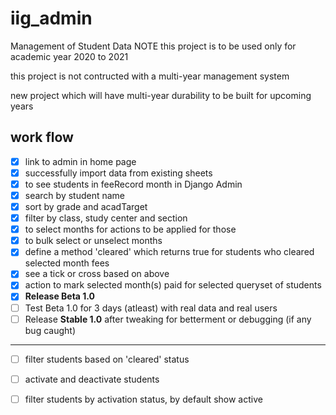 # iig_admin
Management of Student Data
NOTE this project is to be used only for academic year 2020 to 2021

this project is not contructed with a multi-year management system

new project which will have  multi-year durability to be built for upcoming years


## work flow 

- [x] link to admin in home page
- [x] successfully import data from existing sheets
- [x] to see students in feeRecord month in Django Admin
- [x] search by student name 
- [x] sort by grade and acadTarget
- [x] filter by class, study center and section 
- [x] to select months for actions to be applied for those
- [x] to bulk select or unselect months
- [x] define a method 'cleared' which returns true for students who cleared selected month fees
- [x] see a tick or cross based on above 
- [x] action to mark selected month(s) paid for selected queryset of students
- [x] **Release Beta 1.0**
- [ ] Test Beta 1.0  for 3 days (atleast)  with real data and real users
- [ ] Release **Stable 1.0**  after tweaking for betterment or debugging (if any bug caught)

---

- [ ] filter students based on 'cleared' status
- [ ] activate and deactivate students
- [ ] filter students by activation status, by default show active 

